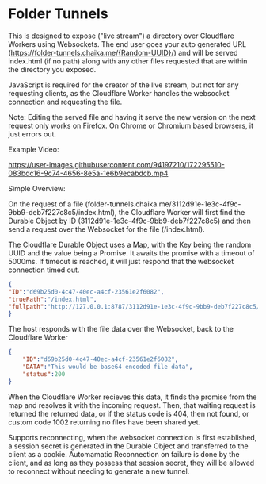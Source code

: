 # Folder Tunnels
This is designed to expose ("live stream") a directory over Cloudflare Workers using Websockets. The end user goes your auto generated URL (https://folder-tunnels.chaika.me/{Random-UUID}/) and will be served index.html (if no path) along with any other files requested that are within the directory you exposed. 

JavaScript is required for the creator of the live stream, but not for any requesting clients, as the Cloudflare Worker handles the websocket connection and requesting the file.

Note: Editing the served file and having it serve the new version on the next request only works on Firefox. On Chrome or Chromium based browsers, it just errors out.


Example Video:


https://user-images.githubusercontent.com/94197210/172295510-083bdc16-9c74-4656-8e5a-1e6b9ecabdcb.mp4



Simple Overview:

On the request of a file (folder-tunnels.chaika.me/3112d91e-1e3c-4f9c-9bb9-deb7f227c8c5/index.html), the Cloudflare Worker will first find the Durable Object by ID (3112d91e-1e3c-4f9c-9bb9-deb7f227c8c5) and then send a request over the Websocket for the file (/index.html).

The Cloudflare Durable Object uses a Map, with the Key being the random UUID and the value being a Promise. It awaits the promise with a timeout of 5000ms. If timeout is reached, it will just respond that the websocket connection timed out.

```json
{
"ID":"d69b25d0-4c47-40ec-a4cf-23561e2f6082",
"truePath":"/index.html",
"fullpath":"http://127.0.0.1:8787/3112d91e-1e3c-4f9c-9bb9-deb7f227c8c5/"
}
```
The host responds with the file data over the Websocket, back to the Cloudflare Worker
```json
{
    "ID":"d69b25d0-4c47-40ec-a4cf-23561e2f6082",
    "DATA":"This would be base64 encoded file data",
    "status":200
}
```
When the Cloudflare Worker recieves this data, it finds the promise from the map and resolves it with the incoming request. Then, that waiting request is returned the returned data, or if the status code is 404, then not found, or custom code 1002 returning no files have been shared yet.

Supports reconnecting, when the websocket connection is first established, a session secret is generated in the Durable Object and transferred to the client as a cookie. Automamatic Reconnection on failure is done by the client, and as long as they possess that session secret, they will be allowed to reconnect without needing to generate a new tunnel.




